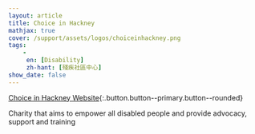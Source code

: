 ```yaml
---
layout: article
title: Choice in Hackney
mathjax: true
cover: /support/assets/logos/choiceinhackney.png
tags:
    -
     en: [Disability]
     zh-hant: [殘疾社區中心]
show_date: false
---
```


[Choice in Hackney Website](https://www.choiceinhackney.org/){:.button.button--primary.button--rounded}

Charity that aims to empower all disabled people and provide advocacy, support and training
